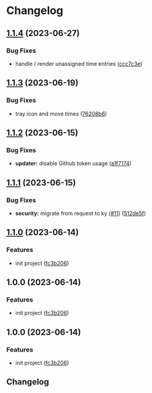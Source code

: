 # Changelog

## [1.1.4](https://github.com/arnaud-ritti/clickup-timer/compare/v1.1.3...v1.1.4) (2023-06-27)


### Bug Fixes

* handle / render unassigned time entries ([ccc7c3e](https://github.com/arnaud-ritti/clickup-timer/commit/ccc7c3eaa8876f8545cb5dd17c3ddc7c32fdfc25))

## [1.1.3](https://github.com/arnaud-ritti/clickup-timer/compare/v1.1.2...v1.1.3) (2023-06-19)


### Bug Fixes

* tray icon and move times ([76208b6](https://github.com/arnaud-ritti/clickup-timer/commit/76208b67abbcca71810e84c0a4015f388e7893de))

## [1.1.2](https://github.com/arnaud-ritti/clickup-timer/compare/v1.1.1...v1.1.2) (2023-06-15)


### Bug Fixes

* **updater:** disable Github token usage ([a1f7174](https://github.com/arnaud-ritti/clickup-timer/commit/a1f71749bb71cee489ada033579e12636e3d9785))

## [1.1.1](https://github.com/arnaud-ritti/clickup-timer/compare/v1.1.0...v1.1.1) (2023-06-15)


### Bug Fixes

* **security:** migrate from request to ky ([#11](https://github.com/arnaud-ritti/clickup-timer/issues/11)) ([512de5f](https://github.com/arnaud-ritti/clickup-timer/commit/512de5ff4813546f4d494907cb186bb83eb15b20))

## [1.1.0](https://github.com/arnaud-ritti/clickup-timer/compare/v1.0.0...v1.1.0) (2023-06-14)


### Features

* init project ([fc3b206](https://github.com/arnaud-ritti/clickup-timer/commit/fc3b206b0ef126fcbb7edde0d28ae619ecfaf2ee))

## 1.0.0 (2023-06-14)


### Features

* init project ([fc3b206](https://github.com/arnaud-ritti/clickup-timer/commit/fc3b206b0ef126fcbb7edde0d28ae619ecfaf2ee))

## 1.0.0 (2023-06-14)


### Features

* init project ([fc3b206](https://github.com/arnaud-ritti/clickup-timer/commit/fc3b206b0ef126fcbb7edde0d28ae619ecfaf2ee))

## Changelog
